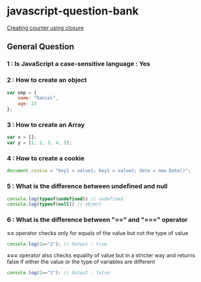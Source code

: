 # javascript-question-bank

[Creating counter using closure](Question_Bank/Closure_counter.md)
## General Question

### 1 : Is JavaScript a case-sensitive language : <b>Yes</b>

### 2 : How to create an object
```javascript
var emp = {
    name: "Daniel",
    age: 23
};
```
### 3 : How to create an Array
```javascript
var x = [];
var y = [1, 2, 3, 4, 5];
```

### 4 : How to create a cookie
```javascript
document.cookie = "key1 = value1; key2 = value2; date = new Date()";
```

### 5 : What is the difference between undefined and null 
```javascript
console.log(typeof(undefined)) // undefined
console.log(typeof(null)) // object
```

### 6 : What is the difference between "==" and "===" operator

**==** operator checks only for equals of the value but not the type of value
```javascript
console.log(2=="2"); // Output : true
```
**===** operator also checks equality of value but in a stricter way and returns false if either the value or the type of variables are different
```javascript
console.log(2=="2"); // Output : false
```